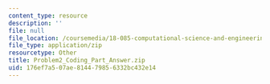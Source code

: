 ```yaml
---
content_type: resource
description: ''
file: null
file_location: /coursemedia/18-085-computational-science-and-engineering-i-summer-2020/176ef7a507ae814479856332bc432e14_Problem2_Coding_Part_Answer.zip
file_type: application/zip
resourcetype: Other
title: Problem2_Coding_Part_Answer.zip
uid: 176ef7a5-07ae-8144-7985-6332bc432e14
---
```


